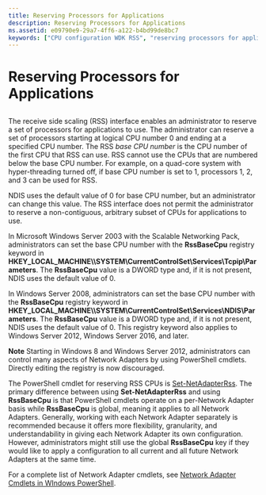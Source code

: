 ```yaml
---
title: Reserving Processors for Applications
description: Reserving Processors for Applications
ms.assetid: e09790e9-29a7-4ff6-a122-b4bd99de8bc7
keywords: ["CPU configuration WDK RSS", "reserving processors for applications WDK RSS", "processors WDK RSS"]
---
```


# Reserving Processors for Applications


## <a href="" id="ddk-reserving-processors-for-applications-ng"></a>


The receive side scaling (RSS) interface enables an administrator to reserve a set of processors for applications to use. The administrator can reserve a set of processors starting at logical CPU number 0 and ending at a specified CPU number. The RSS *base CPU number* is the CPU number of the first CPU that RSS can use. RSS cannot use the CPUs that are numbered below the base CPU number. For example, on a quad-core system with hyper-threading turned off, if base CPU number is set to 1, processors 1, 2, and 3 can be used for RSS.

NDIS uses the default value of 0 for base CPU number, but an administrator can change this value. The RSS interface does not permit the administrator to reserve a non-contiguous, arbitrary subset of CPUs for applications to use.

In Microsoft Windows Server 2003 with the Scalable Networking Pack, administrators can set the base CPU number with the **RssBaseCpu** registry keyword in **HKEY\_LOCAL\_MACHINE\\\\SYSTEM\\CurrentControlSet\\Services\\Tcpip\\Parameters**. The **RssBaseCpu** value is a DWORD type and, if it is not present, NDIS uses the default value of 0.

In Windows Server 2008, administrators can set the base CPU number with the **RssBaseCpu** registry keyword in **HKEY\_LOCAL\_MACHINE\\\\SYSTEM\\CurrentControlSet\\Services\\NDIS\\Parameters**. The **RssBaseCpu** value is a DWORD type and, if it is not present, NDIS uses the default value of 0. This registry keyword also applies to Windows Server 2012, Windows Server 2016, and later.

**Note** Starting in Windows 8 and Windows Server 2012, administrators can control many aspects of Network Adapters by using PowerShell cmdlets. Directly editing the registry is now discouraged.

The PowerShell cmdlet for reserving RSS CPUs is [Set-NetAdapterRss](https://technet.microsoft.com/en-us/library/jj130863). The primary difference between using **Set-NetAdapterRss** and using **RssBaseCpu** is that PowerShell cmdlets operate on a per-Network Adapter basis while **RssBaseCpu** is global, meaning it applies to all Network Adapters. Generally, working with each Network Adapter separately is recommended because it offers more flexibility, granularity, and understandability in giving each Network Adapter its own configuration. However, administrators might still use the global **RssBaseCpu** key if they would like to apply a configuration to all current and all future Network Adapters at the same time.

For a complete list of Network Adapter cmdlets, see [Network Adapter Cmdlets in WIndows PowerShell](https://technet.microsoft.com/library/jj134956).

 

 





